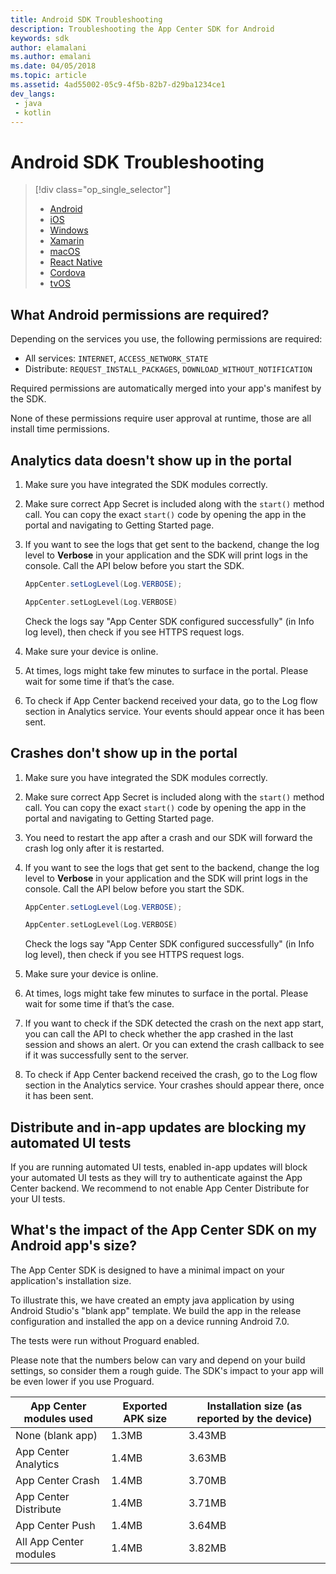 ```yaml
---
title: Android SDK Troubleshooting
description: Troubleshooting the App Center SDK for Android
keywords: sdk
author: elamalani
ms.author: emalani
ms.date: 04/05/2018
ms.topic: article
ms.assetid: 4ad55002-05c9-4f5b-82b7-d29ba1234ce1
dev_langs:
 - java
 - kotlin
---
```


# Android SDK Troubleshooting

> [!div  class="op_single_selector"]
> * [Android](android.md)
> * [iOS](ios.md)
> * [Windows](uwp.md)
> * [Xamarin](xamarin.md)
> * [macOS](macos.md)
> * [React Native](react-native.md)
> * [Cordova](cordova.md)
> * [tvOS](tvOS.md)

## What Android permissions are required?

Depending on the services you use, the following permissions are required:

- All services: `INTERNET`, `ACCESS_NETWORK_STATE`
- Distribute: `REQUEST_INSTALL_PACKAGES`, `DOWNLOAD_WITHOUT_NOTIFICATION`

Required permissions are automatically merged into your app's manifest by the SDK.

None of these permissions require user approval at runtime, those are all install time permissions.

## Analytics data doesn't show up in the portal

1. Make sure you have integrated the SDK modules correctly.
2. Make sure correct App Secret is included along with the `start()` method call. You can copy the exact `start()` code by opening the app in the portal and navigating to Getting Started page.
3. If you want to see the logs that get sent to the backend, change the log level to **Verbose** in your application and the SDK will print logs in the console. Call the API below before you start the SDK.

   ```java
   AppCenter.setLogLevel(Log.VERBOSE);
   ```
   ```kotlin
   AppCenter.setLogLevel(Log.VERBOSE)
   ```

   Check the logs say "App Center SDK configured successfully" (in Info log level), then check if you see HTTPS request logs.

4. Make sure your device is online.
5. At times, logs might take few minutes to surface in the portal. Please wait for some time if that’s the case.
6. To check if App Center backend received your data, go to the Log flow section in Analytics service. Your events should appear once it has been sent.

## Crashes don't show up in the portal

1. Make sure you have integrated the SDK modules correctly.
2. Make sure correct App Secret is included along with the `start()` method call. You can copy the exact `start()` code by opening the app in the portal and navigating to Getting Started page.
3. You need to restart the app after a crash and our SDK will forward the crash log only after it is restarted.
4. If you want to see the logs that get sent to the backend, change the log level to **Verbose** in your application and the SDK will print logs in the console. Call the API below before you start the SDK.

   ```java
   AppCenter.setLogLevel(Log.VERBOSE);
   ```
   ```kotlin
   AppCenter.setLogLevel(Log.VERBOSE)
   ```

   Check the logs say "App Center SDK configured successfully" (in Info log level), then check if you see HTTPS request logs.

5. Make sure your device is online.
6. At times, logs might take few minutes to surface in the portal. Please wait for some time if that’s the case.
7. If you want to check if the SDK detected the crash on the next app start, you can call the API to check whether the app crashed in the last session and shows an alert. Or you can extend the crash callback to see if it was successfully sent to the server.
8. To check if App Center backend received the crash, go to the Log flow section in the Analytics service. Your crashes should appear there, once it has been sent.

## Distribute and in-app updates are blocking my automated UI tests

If you are running automated UI tests, enabled in-app updates will block your automated UI tests as they will try to authenticate against the App Center backend. We recommend to not enable App Center Distribute for your UI tests. 

## What's the impact of the App Center SDK on my Android app's size?

The App Center SDK is designed to have a minimal impact on your application's installation size.

To illustrate this, we have created an empty java application by using Android Studio's "blank app" template. We build the app in the release configuration and installed the app on a device running Android 7.0.

The tests were run without Proguard enabled.

Please note that the numbers below can vary and depend on your build settings, so consider them a rough guide. The SDK's impact to your app will be even lower if you use Proguard.


| App Center modules used | Exported APK size | Installation size (as reported by the device) |
|-------------------------|-------------------|-----------------------------------------------|
|    None (blank app)     |       1.3MB       |                    3.43MB                     |
|  App Center Analytics   |       1.4MB       |                    3.63MB                     |
|    App Center Crash     |       1.4MB       |                    3.70MB                     |
|  App Center Distribute  |       1.4MB       |                    3.71MB                     |
|     App Center Push     |       1.4MB       |                    3.64MB                     |
| All App Center modules  |       1.4MB       |                    3.82MB                     |

